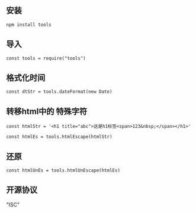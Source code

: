 ## 安装
```
npm install tools
```
## 导入
```
const tools = require("tools")
```
## 格式化时间
```
const dtStr = tools.dateFormat(new Date)
```
## 转移html中的 特殊字符
```
const htmlStr = '<h1 title="abc">这是h1标签<span>123&nbsp;</span></h1>'

const htmlEs = tools.htmlEscape(htmlStr)
```
## 还原
```
const htmlUnEs = tools.htmlUnEscape(htmlEs)
```

## 开源协议
"ISC"